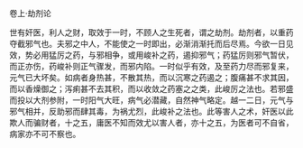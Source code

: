 卷上·劫剂论

世有奸医，利人之财，取效于一时，不顾人之生死者，谓之劫剂。劫剂者，以重药夺截邪气也。夫邪之中人，不能使之一时即出，必渐消渐托而后尽焉。今欲一日见效，势必用猛厉之药，与邪相争，或用峻补之药，遏抑邪气；药猛厉则邪气暂伏，而正亦伤，药峻补则正气骤发，而邪内陷。一时似乎有效，及至药力尽而邪复来，元气已大坏矣。如病者身热甚，不散其热，而以沉寒之药遏之；腹痛甚不求其因，而以香燥御之；泻痢甚不去其积，而以收敛之药塞之之类，此峻厉之法也。若邪盛而投以大剂参附，一时阳气大旺，病气必潜藏，自然神气略定。越一二日，元气与邪气相并，反助邪而肆其毒，为祸尤烈，此峻补之法也。此等害人之术，奸医以此欺人而骗财者，十之五，庸医不知而效尤以害人者，亦十之五，为医者可不自省，病家亦不可不察也。

